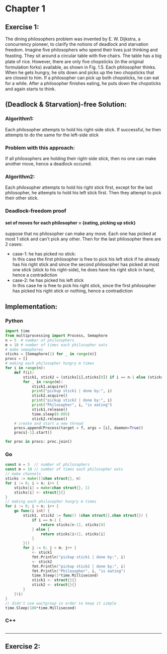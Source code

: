 # Chapter 1

## Exercise 1:
The dining philosophers problem was invented by E. W. Dijkstra, a concurrency pioneer, to clarify the notions of deadlock and starvation freedom. Imagine ﬁve philosophers who spend their lives just thinking and feasting. They sit around a circular table with ﬁve chairs. The table has a big plate of rice. However, there are only ﬁve chopsticks (in the original formulation forks) available, as shown in Fig. 1.5. Each philosopher thinks. When he gets hungry, he sits down and picks up the two chopsticks that are closest to him. If a philosopher can pick up both chopsticks, he can eat for a while. After a philosopher ﬁnishes eating, he puts down the chopsticks and again starts to think.


## (Deadlock & Starvation)-free Solution:
### Algorithm1:
Each philosopher attempts to hold his right-side stick. If successful, he then attempts to do the same for the left-side stick
### Problem with this approach:
If all philosophers are holding their right-side stick, then no one can make another move, hence a deadlock occured.
### Algorithm2:
Each philosopher attempts to hold his right stick first, except for the last philosopher, he attempts to hold his left stick first. Then they attempt to pick their other stick.
### Deadlock-freedom proof
#### set of moves for each philosopher = {eating, picking up stick}<br>
suppose that no philosopher can make any move. Each one has picked at most 1 stick and can't pick any other. Then for the last philosopher there are 2 cases:
- case-1: he has picked no stick:<br/>
In this case the first philosopher is free to pick his left stick if he already has his right stick and since the second philosopher has picked at most one stick (stick to his right-side), he does have his right stick in hand, hence a contradiction
- case-2: he has picked his left stick<br/>
In this case he is free to pick his right stick, since the first philosopher has picked his right stick or nothing, hence a contradiction<br/>

## Implementation:

### Python
```py
import time
from multiprocessing import Process, Semaphore
n = 5  # number of philosophers
m = 10 # number of times each philosopher eats
# make semaphores
sticks = [Semaphore(1) for _ in range(n)]
procs = []
# making each philosopher hungry m times
for i in range(n):
    def f(i):
        stick1, stick2 = (sticks[i],sticks[0]) if i == n-1 else (sticks[i+1], sticks[i])
        for _ in range(m):
            stick1.acquire()
            print("pickup stick1 | done by:", i)
            stick2.acquire()
            print("pickup stick2 | done by:", i)
            print("Philosopher", i, "is eating")
            stick1.release()
            time.sleep(0.005)
            stick2.release()
    # create and start a new thread
    procs.append(Process(target = f, args = [i], daemon=True))
    procs[-1].start()

for proc in procs: proc.join()
```

### Go
```go
const n = 5  // number of philosophers
const m = 10 // number of times each philosopher eats
// make channels
sticks := make([]chan struct{}, n)
for i := 0; i < n; i++ {
    sticks[i] = make(chan struct{}, 1)
    sticks[i] <- struct{}{}
}
// making each philosopher hungry m times
for i := 0; i < n; i++ {
    go func(i int) {
        stick1, stick2 := func() (chan struct{},chan struct{}) {
            if i == n-1 {
                return sticks[n-1], sticks[0]
            } else {
                return sticks[i+1], sticks[i]
            }
        }()
        for j := 0; j < m; j++ {
            <- stick1
            fmt.Println("pickup stick1 | done by:", i)
            <- stick2
            fmt.Println("pickup stick2 | done by:", i)
            fmt.Println("Philosopher", i, "is eating")
            time.Sleep(1*time.Millisecond)
            stick1 <- struct{}{}
            stick2 <- struct{}{}
        }
    }(i)
}
// didn't use waitgroup in order to keep it simple
time.Sleep(100*time.Millisecond)
```

### C++
```cpp
```
---

## Exercise 2:
